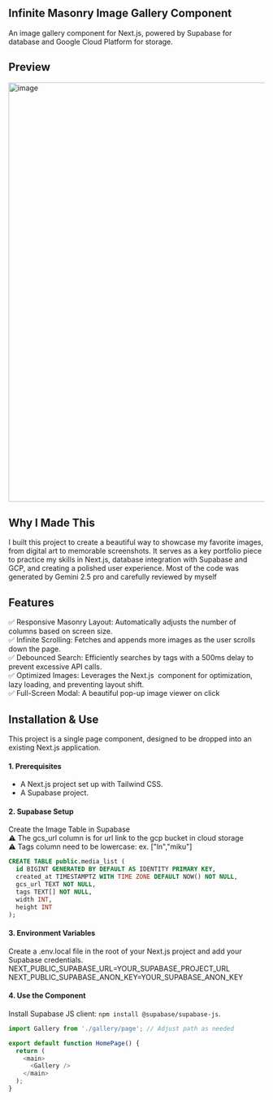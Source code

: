 ## Infinite Masonry Image Gallery Component
An image gallery component for Next.js, powered by Supabase for database and Google Cloud Platform for storage.

## Preview
<img width="1919" height="825" alt="image" src="https://github.com/user-attachments/assets/7ecc959b-1826-4c75-ad03-ee4bec44daea" />

## Why I Made This
I built this project to create a beautiful way to showcase my favorite images, from digital art to memorable screenshots. 
It serves as a key portfolio piece to practice my skills in Next.js, database integration with Supabase and GCP, and creating a polished user experience.
Most of the code was generated by Gemini 2.5 pro and carefully reviewed by myself

## Features
✅ Responsive Masonry Layout: Automatically adjusts the number of columns based on screen size.<br>
✅ Infinite Scrolling: Fetches and appends more images as the user scrolls down the page.<br>
✅ Debounced Search: Efficiently searches by tags with a 500ms delay to prevent excessive API calls.<br>
✅ Optimized Images: Leverages the Next.js <Image> component for optimization, lazy loading, and preventing layout shift.<br>
✅ Full-Screen Modal: A beautiful pop-up image viewer on click<br>

## Installation & Use
This project is a single page component, designed to be dropped into an existing Next.js application.

#### 1. Prerequisites
- A Next.js project set up with Tailwind CSS.
- A Supabase project.

#### 2. Supabase Setup
Create the Image Table in Supabase<br>
⚠️ The gcs_url column is for url link to the gcp bucket in cloud storage<br>
⚠️ Tags column need to be lowercase: ex. ["ln","miku"]<br>
```sql
CREATE TABLE public.media_list (
  id BIGINT GENERATED BY DEFAULT AS IDENTITY PRIMARY KEY,
  created_at TIMESTAMPTZ WITH TIME ZONE DEFAULT NOW() NOT NULL,
  gcs_url TEXT NOT NULL,
  tags TEXT[] NOT NULL,
  width INT,
  height INT
);
```

#### 3. Environment Variables
Create a .env.local file in the root of your Next.js project and add your Supabase credentials.
NEXT_PUBLIC_SUPABASE_URL=YOUR_SUPABASE_PROJECT_URL
NEXT_PUBLIC_SUPABASE_ANON_KEY=YOUR_SUPABASE_ANON_KEY

#### 4. Use the Component
Install Supabase JS client: ```npm install @supabase/supabase-js```.

```js
import Gallery from './gallery/page'; // Adjust path as needed

export default function HomePage() {
  return (
    <main>
      <Gallery />
    </main>
  );
}
```
